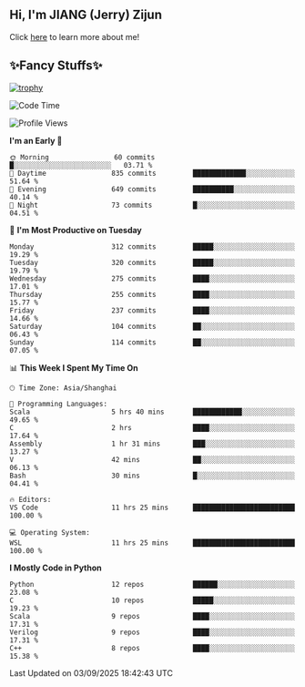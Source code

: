 ## Hi, I'm JIANG (Jerry) Zijun

Click [here](https://jzjerry.github.io/about/) to learn more about me!

## ✨Fancy Stuffs✨
[![trophy](https://github-profile-trophy.vercel.app/?username=jzjerry&theme=onedark)](https://github.com/ryo-ma/github-profile-trophy)
<!--START_SECTION:waka-->
![Code Time](http://img.shields.io/badge/Code%20Time-1%2C492%20hrs%2033%20mins-blue)

![Profile Views](http://img.shields.io/badge/Profile%20Views-0-blue)

**I'm an Early 🐤** 

```text
🌞 Morning                60 commits          █░░░░░░░░░░░░░░░░░░░░░░░░   03.71 % 
🌆 Daytime                835 commits         █████████████░░░░░░░░░░░░   51.64 % 
🌃 Evening                649 commits         ██████████░░░░░░░░░░░░░░░   40.14 % 
🌙 Night                  73 commits          █░░░░░░░░░░░░░░░░░░░░░░░░   04.51 % 
```
📅 **I'm Most Productive on Tuesday** 

```text
Monday                   312 commits         █████░░░░░░░░░░░░░░░░░░░░   19.29 % 
Tuesday                  320 commits         █████░░░░░░░░░░░░░░░░░░░░   19.79 % 
Wednesday                275 commits         ████░░░░░░░░░░░░░░░░░░░░░   17.01 % 
Thursday                 255 commits         ████░░░░░░░░░░░░░░░░░░░░░   15.77 % 
Friday                   237 commits         ████░░░░░░░░░░░░░░░░░░░░░   14.66 % 
Saturday                 104 commits         ██░░░░░░░░░░░░░░░░░░░░░░░   06.43 % 
Sunday                   114 commits         ██░░░░░░░░░░░░░░░░░░░░░░░   07.05 % 
```


📊 **This Week I Spent My Time On** 

```text
🕑︎ Time Zone: Asia/Shanghai

💬 Programming Languages: 
Scala                    5 hrs 40 mins       ████████████░░░░░░░░░░░░░   49.65 % 
C                        2 hrs               ████░░░░░░░░░░░░░░░░░░░░░   17.64 % 
Assembly                 1 hr 31 mins        ███░░░░░░░░░░░░░░░░░░░░░░   13.27 % 
V                        42 mins             ██░░░░░░░░░░░░░░░░░░░░░░░   06.13 % 
Bash                     30 mins             █░░░░░░░░░░░░░░░░░░░░░░░░   04.41 % 

🔥 Editors: 
VS Code                  11 hrs 25 mins      █████████████████████████   100.00 % 

💻 Operating System: 
WSL                      11 hrs 25 mins      █████████████████████████   100.00 % 
```

**I Mostly Code in Python** 

```text
Python                   12 repos            ██████░░░░░░░░░░░░░░░░░░░   23.08 % 
C                        10 repos            █████░░░░░░░░░░░░░░░░░░░░   19.23 % 
Scala                    9 repos             ████░░░░░░░░░░░░░░░░░░░░░   17.31 % 
Verilog                  9 repos             ████░░░░░░░░░░░░░░░░░░░░░   17.31 % 
C++                      8 repos             ████░░░░░░░░░░░░░░░░░░░░░   15.38 % 
```




 Last Updated on 03/09/2025 18:42:43 UTC
<!--END_SECTION:waka-->
